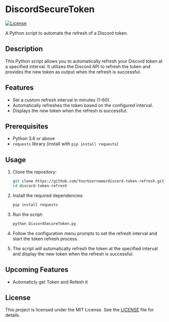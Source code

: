 
# DiscordSecureToken

[![License](https://img.shields.io/badge/License-MIT-blue.svg)](LICENSE)

A Python script to automate the refresh of a Discord token.

## Description

This Python script allows you to automatically refresh your Discord token at a specified interval. It utilizes the Discord API to refresh the token and provides the new token as output when the refresh is successful.

## Features

- Set a custom refresh interval in minutes (1-60).
- Automatically refreshes the token based on the configured interval.
- Displays the new token when the refresh is successful.

## Prerequisites

- Python 3.6 or above
- `requests` library (install with `pip install requests`)

## Usage

1. Clone the repository:

   ```bash
   git clone https://github.com/YourUsername/discord-token-refresh.git
   cd discord-token-refresh
   ```

2. Install the required dependencies:

   ```bash
   pip install requests
   ```


3. Run the script:

   ```bash
   python DiscordSecureToken.py
   ```

4. Follow the configuration menu prompts to set the refresh interval and start the token refresh process.

5. The script will automatically refresh the token at the specified interval and display the new token when the refresh is successful.

## Upcoming Features
- Automaticly get Token and Refesh it

## License

This project is licensed under the MIT License. See the [LICENSE](LICENSE) file for details.
